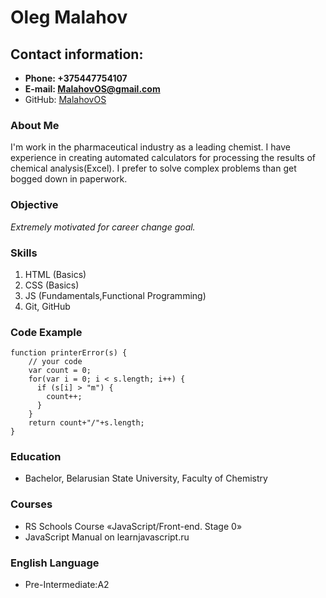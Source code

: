 # Oleg Malahov  
## Contact information:
+ **Phone: +375447754107**
+ **E-mail: MalahovOS@gmail.com**
+ GitHub: [MalahovOS](https://github.com/MalahovOS)
### About Me
I'm work in the pharmaceutical industry as a leading chemist.
I have experience in creating automated calculators for processing the results of chemical analysis(Excel).
I prefer to solve complex problems than get bogged down in paperwork.
### Objective
*Extremely motivated for career change goal.*
### Skills
1. HTML (Basics)
2. CSS (Basics)
3. JS (Fundamentals,Functional Programming)
4. Git, GitHub
### Code Example
```
function printerError(s) {
    // your code
    var count = 0;
    for(var i = 0; i < s.length; i++) {
      if (s[i] > "m") {
        count++;
      }
    }
    return count+"/"+s.length;
}
```
### Education
+ Bachelor, Belarusian State University, Faculty of Chemistry
### Courses
+ RS Schools Course «JavaScript/Front-end. Stage 0»
+ JavaScript Manual on learnjavascript.ru 
### English Language
+ Pre-Intermediate:A2
